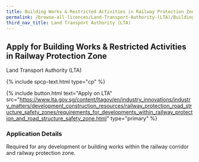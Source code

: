 ```yaml
---
title: Building Works & Restricted Activities in Railway Protection Zone
permalink: /browse-all-licences/Land-Transport-Authority-(LTA)/Building-Works-&-Restricted-Activities-in-Railway-Protection-Zone
third_nav_title: Land Transport Authority (LTA)
---
```


## Apply for Building Works & Restricted Activities in Railway Protection Zone

Land Transport Authority (LTA)

{% include spcp-text.html type="cp" %}

{% include button.html text="Apply on LTA" src="https://www.lta.gov.sg/content/ltagov/en/industry_innovations/industry_matters/development_construction_resources/railway_protection_road_structure_safety_zones/requirements_for_developments_within_railway_protection_and_road_structure_safety_zone.html" type="primary" %}

<H3>Application Details</H3>

<p>Required for any development or building works within the railway corridor and railway protection zone.</p>
